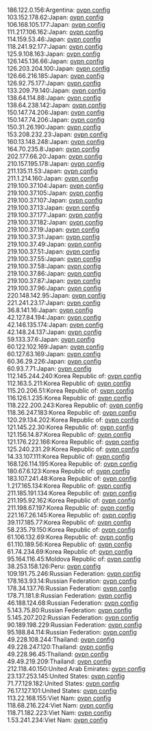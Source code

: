186.122.0.156:Argentina: [ovpn config](vpn/186_122_0_156.ovpn)  
103.152.178.62:Japan: [ovpn config](vpn/103_152_178_62.ovpn)  
106.168.105.177:Japan: [ovpn config](vpn/106_168_105_177.ovpn)  
111.217.106.162:Japan: [ovpn config](vpn/111_217_106_162.ovpn)  
114.159.53.46:Japan: [ovpn config](vpn/114_159_53_46.ovpn)  
118.241.92.177:Japan: [ovpn config](vpn/118_241_92_177.ovpn)  
125.9.108.163:Japan: [ovpn config](vpn/125_9_108_163.ovpn)  
126.145.136.66:Japan: [ovpn config](vpn/126_145_136_66.ovpn)  
126.203.204.100:Japan: [ovpn config](vpn/126_203_204_100.ovpn)  
126.66.216.185:Japan: [ovpn config](vpn/126_66_216_185.ovpn)  
126.92.75.177:Japan: [ovpn config](vpn/126_92_75_177.ovpn)  
133.209.79.140:Japan: [ovpn config](vpn/133_209_79_140.ovpn)  
138.64.114.88:Japan: [ovpn config](vpn/138_64_114_88.ovpn)  
138.64.238.142:Japan: [ovpn config](vpn/138_64_238_142.ovpn)  
150.147.74.206:Japan: [ovpn config](vpn/150_147_74_206.ovpn)  
150.147.74.206:Japan: [ovpn config](vpn/150_147_74_206.ovpn)  
150.31.26.190:Japan: [ovpn config](vpn/150_31_26_190.ovpn)  
153.208.232.23:Japan: [ovpn config](vpn/153_208_232_23.ovpn)  
160.13.148.248:Japan: [ovpn config](vpn/160_13_148_248.ovpn)  
164.70.235.8:Japan: [ovpn config](vpn/164_70_235_8.ovpn)  
202.177.66.20:Japan: [ovpn config](vpn/202_177_66_20.ovpn)  
210.157.195.178:Japan: [ovpn config](vpn/210_157_195_178.ovpn)  
211.135.11.53:Japan: [ovpn config](vpn/211_135_11_53.ovpn)  
211.1.214.160:Japan: [ovpn config](vpn/211_1_214_160.ovpn)  
219.100.37.104:Japan: [ovpn config](vpn/219_100_37_104.ovpn)  
219.100.37.105:Japan: [ovpn config](vpn/219_100_37_105.ovpn)  
219.100.37.107:Japan: [ovpn config](vpn/219_100_37_107.ovpn)  
219.100.37.13:Japan: [ovpn config](vpn/219_100_37_13.ovpn)  
219.100.37.177:Japan: [ovpn config](vpn/219_100_37_177.ovpn)  
219.100.37.182:Japan: [ovpn config](vpn/219_100_37_182.ovpn)  
219.100.37.19:Japan: [ovpn config](vpn/219_100_37_19.ovpn)  
219.100.37.31:Japan: [ovpn config](vpn/219_100_37_31.ovpn)  
219.100.37.49:Japan: [ovpn config](vpn/219_100_37_49.ovpn)  
219.100.37.51:Japan: [ovpn config](vpn/219_100_37_51.ovpn)  
219.100.37.55:Japan: [ovpn config](vpn/219_100_37_55.ovpn)  
219.100.37.58:Japan: [ovpn config](vpn/219_100_37_58.ovpn)  
219.100.37.86:Japan: [ovpn config](vpn/219_100_37_86.ovpn)  
219.100.37.87:Japan: [ovpn config](vpn/219_100_37_87.ovpn)  
219.100.37.96:Japan: [ovpn config](vpn/219_100_37_96.ovpn)  
220.148.142.95:Japan: [ovpn config](vpn/220_148_142_95.ovpn)  
221.241.23.17:Japan: [ovpn config](vpn/221_241_23_17.ovpn)  
36.8.141.16:Japan: [ovpn config](vpn/36_8_141_16.ovpn)  
42.127.84.194:Japan: [ovpn config](vpn/42_127_84_194.ovpn)  
42.146.135.174:Japan: [ovpn config](vpn/42_146_135_174.ovpn)  
42.148.24.137:Japan: [ovpn config](vpn/42_148_24_137.ovpn)  
59.133.37.6:Japan: [ovpn config](vpn/59_133_37_6.ovpn)  
60.122.102.169:Japan: [ovpn config](vpn/60_122_102_169.ovpn)  
60.127.63.169:Japan: [ovpn config](vpn/60_127_63_169.ovpn)  
60.36.29.226:Japan: [ovpn config](vpn/60_36_29_226.ovpn)  
60.93.7.71:Japan: [ovpn config](vpn/60_93_7_71.ovpn)  
112.145.244.240:Korea Republic of: [ovpn config](vpn/112_145_244_240.ovpn)  
112.163.5.211:Korea Republic of: [ovpn config](vpn/112_163_5_211.ovpn)  
115.20.206.51:Korea Republic of: [ovpn config](vpn/115_20_206_51.ovpn)  
116.126.1.235:Korea Republic of: [ovpn config](vpn/116_126_1_235.ovpn)  
118.222.200.243:Korea Republic of: [ovpn config](vpn/118_222_200_243.ovpn)  
118.36.247.183:Korea Republic of: [ovpn config](vpn/118_36_247_183.ovpn)  
120.29.134.202:Korea Republic of: [ovpn config](vpn/120_29_134_202.ovpn)  
121.145.22.30:Korea Republic of: [ovpn config](vpn/121_145_22_30.ovpn)  
121.156.14.87:Korea Republic of: [ovpn config](vpn/121_156_14_87.ovpn)  
121.176.222.166:Korea Republic of: [ovpn config](vpn/121_176_222_166.ovpn)  
125.240.231.29:Korea Republic of: [ovpn config](vpn/125_240_231_29.ovpn)  
14.33.107.111:Korea Republic of: [ovpn config](vpn/14_33_107_111.ovpn)  
168.126.114.195:Korea Republic of: [ovpn config](vpn/168_126_114_195.ovpn)  
180.67.6.123:Korea Republic of: [ovpn config](vpn/180_67_6_123.ovpn)  
183.107.241.48:Korea Republic of: [ovpn config](vpn/183_107_241_48.ovpn)  
1.217.165.134:Korea Republic of: [ovpn config](vpn/1_217_165_134.ovpn)  
211.185.191.134:Korea Republic of: [ovpn config](vpn/211_185_191_134.ovpn)  
211.195.92.162:Korea Republic of: [ovpn config](vpn/211_195_92_162.ovpn)  
211.198.67.197:Korea Republic of: [ovpn config](vpn/211_198_67_197.ovpn)  
221.167.26.145:Korea Republic of: [ovpn config](vpn/221_167_26_145.ovpn)  
39.117.185.77:Korea Republic of: [ovpn config](vpn/39_117_185_77.ovpn)  
58.235.79.150:Korea Republic of: [ovpn config](vpn/58_235_79_150.ovpn)  
61.106.132.69:Korea Republic of: [ovpn config](vpn/61_106_132_69.ovpn)  
61.110.189.56:Korea Republic of: [ovpn config](vpn/61_110_189_56.ovpn)  
61.74.234.69:Korea Republic of: [ovpn config](vpn/61_74_234_69.ovpn)  
95.164.116.45:Moldova Republic of: [ovpn config](vpn/95_164_116_45.ovpn)  
38.253.158.126:Peru: [ovpn config](vpn/38_253_158_126.ovpn)  
109.191.75.246:Russian Federation: [ovpn config](vpn/109_191_75_246.ovpn)  
178.163.93.14:Russian Federation: [ovpn config](vpn/178_163_93_14.ovpn)  
178.34.137.76:Russian Federation: [ovpn config](vpn/178_34_137_76.ovpn)  
178.71.181.8:Russian Federation: [ovpn config](vpn/178_71_181_8.ovpn)  
46.188.124.68:Russian Federation: [ovpn config](vpn/46_188_124_68.ovpn)  
5.143.75.80:Russian Federation: [ovpn config](vpn/5_143_75_80.ovpn)  
5.145.207.202:Russian Federation: [ovpn config](vpn/5_145_207_202.ovpn)  
90.189.198.229:Russian Federation: [ovpn config](vpn/90_189_198_229.ovpn)  
95.188.84.114:Russian Federation: [ovpn config](vpn/95_188_84_114.ovpn)  
49.228.108.244:Thailand: [ovpn config](vpn/49_228_108_244.ovpn)  
49.228.247.120:Thailand: [ovpn config](vpn/49_228_247_120.ovpn)  
49.228.96.45:Thailand: [ovpn config](vpn/49_228_96_45.ovpn)  
49.49.219.209:Thailand: [ovpn config](vpn/49_49_219_209.ovpn)  
212.118.40.150:United Arab Emirates: [ovpn config](vpn/212_118_40_150.ovpn)  
23.137.253.145:United States: [ovpn config](vpn/23_137_253_145.ovpn)  
71.77.129.182:United States: [ovpn config](vpn/71_77_129_182.ovpn)  
76.17.127.101:United States: [ovpn config](vpn/76_17_127_101.ovpn)  
113.22.168.155:Viet Nam: [ovpn config](vpn/113_22_168_155.ovpn)  
118.68.216.224:Viet Nam: [ovpn config](vpn/118_68_216_224.ovpn)  
118.71.182.223:Viet Nam: [ovpn config](vpn/118_71_182_223.ovpn)  
1.53.241.234:Viet Nam: [ovpn config](vpn/1_53_241_234.ovpn)  
